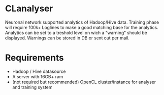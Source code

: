CLanalyser
==========

Neuronal network supported analytics of Hadoop/Hive data.
Training phase will require 100k+ Loglines to make a good matching base for the analytics.
Analytics can be set to a treshold level on wich a "warning" should be displayed.
Warnings can be stored in DB or sent out per mail.


Requirements
==========

- Hadoop / Hive datasource
- A server with 16GB+ ram
- (not required but recommended) OpenCL cluster/instance for analyser and training system
